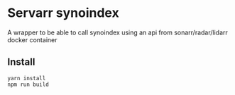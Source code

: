 # Servarr synoindex

A wrapper to be able to call synoindex using an api from sonarr/radar/lidarr docker container

## Install
```
yarn install
npm run build
```